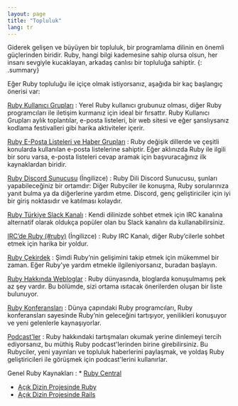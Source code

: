 ```yaml
---
layout: page
title: "Topluluk"
lang: tr
---
```


Giderek gelişen ve büyüyen bir topluluk, bir programlama dilinin en
önemli güçlerinden biridir. Ruby, hangi bilgi kademesine sahip olursa
olsun, her insanı sevgiyle kucaklayan, arkadaş canlısı bir topluluğa
sahiptir.
{: .summary}

Eğer Ruby topluluğu ile içiçe olmak istiyorsanız, aşağıda bir kaç
başlangıç önerisi var:

[Ruby Kullanıcı Grupları](user-groups/)
: Yerel Ruby kullanıcı grubunuz olması, diğer Ruby programcıları ile
  iletişim kurmanız için ideal bir fırsattır. Ruby Kullanıcı Grupları
  aylık toplantılar, e-posta listeleri, bir web sitesi ve eğer
  şanslıysanız kodlama festivalleri gibi harika aktiviteler içerir.

[Ruby E-Posta Listeleri ve Haber Grupları](mailing-lists/)
: Ruby değişik dillerde ve çeşitli konularda kullanılan e-posta
  listelerine sahiptir. Eğer aklınızda Ruby ile ilgili bir soru varsa,
  e-posta listeleri cevap aramak için başvuracağınız ilk kaynaklardan
  biridir.

[Ruby Discord Sunucusu](https://discord.gg/UyQnKrT) (İngilizce)
: Ruby Dili Discord Sunucusu, şunları yapabileceğiniz bir ortamdır:
  Diğer Rubyciler ile konuşma, Ruby sorularınıza yanıt bulma ya da diğerlerine yardım etme.
  Discord, genç geliştiriciler için iyi bir giriş noktasıdır ve katılması kolaydır.

[Ruby Türkiye Slack Kanalı][ruby-turkiye-slack]
: Kendi dilinizde sohbet etmek için IRC kanalına alternatif olarak oldukça
  popüler olan bu Slack kanalını da kullanabilirsiniz.

[IRC’de Ruby (#ruby)](irc://irc.freenode.net/ruby) (İngilizce)
: Ruby IRC Kanalı, diğer Ruby’cilerle sohbet etmek için harika bir
  yoldur.

[Ruby Çekirdek](ruby-core/)
: Şimdi Ruby’nin gelişimini takip etmek için mükemmel bir zaman. Eğer Ruby'ye
  yardım etmekle ilgileniyorsanız, buradan başlayın.

[Ruby Hakkında Webloglar](weblogs/)
: Ruby dünyasında, bloglarda konuşulmamış pek az şey vardır. Bu bölümde,
  sizi ortama ısıtacak önerilerden oluşan bir liste bulunuyor.

[Ruby Konferansları](conferences/)
: Dünya çapındaki Ruby programcıları, Ruby konferansları sayesinde
  Ruby’nin geleceğini tartışıyor, yenilikleri konuşuyor ve yeni
  gelenlerle kaynaşıyorlar.

[Podcast'ler](podcasts/)
: Ruby hakkındaki tartışmaları okumak yerine dinlemeyi tercih ediyorsanız,
  bu müthiş Ruby podcast'lerinden birine girebilirsiniz. Bu Rubyciler, yeni
  yayınları ve topluluk haberlerini paylaşmak, ve yoldaş Ruby geliştiricileri
  ile görüşmek için podcast'lerini kullanırlar.

Genel Ruby Kaynakları
: * [Ruby Central][ruby-central]
  * [Açık Dizin Projesinde Ruby][ruby-opendir]
  * [Açık Dizin Projesinde Rails][rails-opendir]



[ruby-central]: http://rubycentral.org/
[ruby-opendir]: https://dmoztools.net/Computers/Programming/Languages/Ruby/
[rails-opendir]: https://dmoztools.net/Computers/Programming/Languages/Ruby/Software/Frameworks/Rails/
[ruby-turkiye-slack]: https://rubytr.herokuapp.com/
